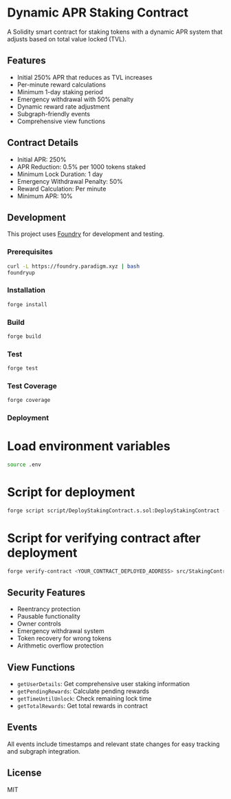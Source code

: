 # Dynamic APR Staking Contract

A Solidity smart contract for staking tokens with a dynamic APR system that adjusts based on total value locked (TVL).

## Features

- Initial 250% APR that reduces as TVL increases
- Per-minute reward calculations
- Minimum 1-day staking period
- Emergency withdrawal with 50% penalty
- Dynamic reward rate adjustment
- Subgraph-friendly events
- Comprehensive view functions

## Contract Details

- Initial APR: 250%
- APR Reduction: 0.5% per 1000 tokens staked
- Minimum Lock Duration: 1 day
- Emergency Withdrawal Penalty: 50%
- Reward Calculation: Per minute
- Minimum APR: 10%

## Development

This project uses [Foundry](https://book.getfoundry.sh/) for development and testing.

### Prerequisites

```bash
curl -L https://foundry.paradigm.xyz | bash
foundryup
```

### Installation

```bash
forge install
```

### Build

```bash
forge build
```

### Test

```bash
forge test
```

### Test Coverage

```bash
forge coverage
```

### Deployment

# Load environment variables
```bash
source .env
```

# Script for deployment
``` bash
forge script script/DeployStakingContract.s.sol:DeployStakingContract --rpc-url https://eth-sepolia.g.alchemy.com/v2/Your-Api-key --broadcast
```

# Script for verifying contract after deployment

``` bash
forge verify-contract <YOUR_CONTRACT_DEPLOYED_ADDRESS> src/StakingContract.sol:StakingContract --chain 11155111 --etherscan-api-key <YOUR_API_KEY> --constructor-args $(cast abi-encode "constructor(address,uint256,uint256,uint256,uint256)" 0x86aA2BCe8F297401baF7730421D90516783A707f 250 86400 5 50)
```
## Security Features

- Reentrancy protection
- Pausable functionality
- Owner controls
- Emergency withdrawal system
- Token recovery for wrong tokens
- Arithmetic overflow protection

## View Functions

- `getUserDetails`: Get comprehensive user staking information
- `getPendingRewards`: Calculate pending rewards
- `getTimeUntilUnlock`: Check remaining lock time
- `getTotalRewards`: Get total rewards in contract

## Events

All events include timestamps and relevant state changes for easy tracking and subgraph integration.

## License

MIT
